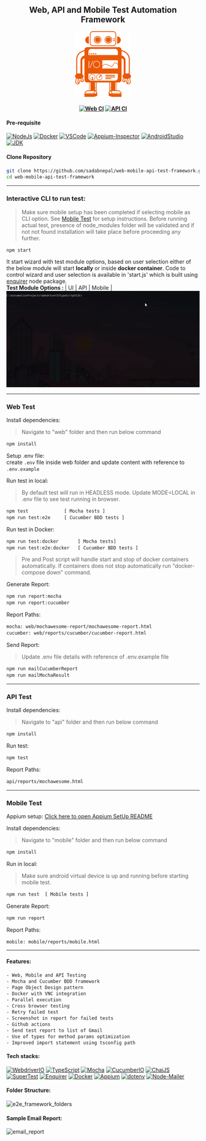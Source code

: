 <h2 align="center"> Web, API and Mobile Test Automation Framework </h2>

<p align="center">
    <a href="https://webdriver.io/">
        <img alt="WebdriverIO" src="./images/wdio-logo.svg" width="146">
    </a>
</p>


<h4 align="center">

[![Web CI](https://github.com/sadabnepal/WebdriverIOTypeScriptE2E/actions/workflows/web.yml/badge.svg)](https://github.com/sadabnepal/WebdriverIOTypeScriptE2E/actions/workflows/web.yml)
[![API CI](https://github.com/sadabnepal/WebdriverIOTypeScriptE2E/actions/workflows/api.yml/badge.svg)](https://github.com/sadabnepal/WebdriverIOTypeScriptE2E/actions/workflows/api.yml)

</h4>

<!-- for badges and icons refer to https://simpleicons.org/ -->

#### Pre-requisite
[![NodeJs](https://img.shields.io/badge/-NodeJS-grey?logo=node.js)](https://nodejs.org/en/download/)
[![Docker](https://img.shields.io/badge/-Docker-0db7ed?logo=docker&logoColor=white)](https://docs.docker.com/engine/install/)
[![VSCode](https://img.shields.io/badge/-Visual%20Studio%20Code-%233178C6?logo=visual-studio-code)](https://code.visualstudio.com/download)
[![Appium-Inspector](https://img.shields.io/badge/-Appium%20Inspector-662d91?logo=appium&logoColor=black)](https://github.com/appium/appium-inspector/releases)
[![AndroidStudio](https://img.shields.io/badge/-Android%20Studio-3DDC84?logo=android-studio&logoColor=white)](https://developer.android.com/studio)
[![JDK](https://img.shields.io/badge/-JDK-white?logo=openjdk&logoColor=black&)](https://www.azul.com/downloads/#zulu)


#### Clone Repository
```bash
git clone https://github.com/sadabnepal/web-mobile-api-test-framework.git
cd web-mobile-api-test-framework
```
-----

### Interactive CLI to run test:
> Make sure mobile setup has been completed if selecting mobile as CLI option. See [Mobile Test](./mobile/README.md) for setup instructions. Before running actual test, presence of node_modules folder will be validated and if not not found installation will take place before proceeding any further.
```bash
npm start
```
It start wizard with test module options, based on user selection either of the below module will start <b>locally</b> or inside <b>docker container</b>. Code to control wizard and user selection is available in 'start.js' which is built using [enquirer](https://www.npmjs.com/package/enquirer) node package.<br>
<b>Test Module Options : </b> | UI | API | Mobile | <br>
![cli_demo](./images/setup.gif)


-----

### Web Test
Install dependencies:
> Navigate to "web" folder and then run below command
```bash
npm install
```

Setup .env file:<br>
create `.env` file inside web folder and update content with reference to `.env.example`

Run test in local:
> By default test will run in HEADLESS mode.
> Update MODE=LOCAL in .env file to see test running in browser.
```bash
npm test             [ Mocha tests ]
npm run test:e2e     [ Cucumber BDD tests ]
```

Run test in Docker:
```bash
npm run test:docker       [ Mocha tests]
npm run test:e2e:docker   [ Cucumber BDD tests ]
```
> Pre and Post script will handle start and stop of docker containers automatically.
> If containers does not stop automatically run "docker-compose down" command.

Generate Report:
```bash
npm run report:mocha
npm run report:cucumber
```

Report Paths:
```bash
mocha: web/mochawesome-report/mochawesome-report.html
cucumber: web/reports/cucumber/cucumber-report.html
```

Send Report:
> Update .env file details with reference of .env.example file
```bash
npm run mailCucumberReport
npm run mailMochaResult
```
-----

### API Test
Install dependencies:
> Navigate to "api" folder and then run below command
```bash
npm install
```

Run test:
```bash
npm test
```

Report Paths:
```bash
api/reports/mochawesome.html
```

-----

### Mobile Test

Appium setup: [Click here to open Appium SetUp README](/mobile/README.md)

Install dependencies:
> Navigate to "mobile" folder and then run below command
```bash
npm install
```

Run in local:
> Make sure android virtual device is up and running before starting mobile test.
```bash
npm run test  [ Mobile tests ]
```

Generate Report:
```bash
npm run report
```

Report Paths:
```bash
mobile: mobile/reports/mobile.html
```

-----

#### Features:
    - Web, Mobile and API Testing
    - Mocha and Cucumber BDD framework
    - Page Object Design pattern
    - Docker with VNC integration
    - Parallel execution
    - Cross browser testing
    - Retry failed test
    - Screenshot in report for failed tests
    - Github actions
    - Send test report to list of Gmail
    - Use of types for method params optimization
    - Improved import statement using tsconfig path

#### Tech stacks:
[![WebdriverIO](https://img.shields.io/badge/-WebdriverI/O-EA5906?logo=WebdriverIO&logoColor=white)](https://webdriver.io/)
[![TypeScript](https://img.shields.io/badge/-TypeScript-%233178C6?logo=Typescript&logoColor=black)](https://www.typescriptlang.org/)
[![Mocha](https://img.shields.io/badge/-Mocha-%238D6748?logo=Mocha&logoColor=white)](https://mochajs.org/)
[![CucumberIO](https://img.shields.io/badge/-Cucumber.io-brightgreen?logo=cucumber&logoColor=white)](https://cucumber.io/)
[![ChaiJS](https://img.shields.io/badge/-ChaiJS-FEDABD?logo=Chai&logoColor=black)](https://www.chaijs.com/)
[![SuperTest](https://img.shields.io/badge/-SuperTest-07BA82?logoColor=white)](https://github.com/visionmedia/supertest)
[![Enquirer](https://img.shields.io/badge/-Enquirer-f0db4f?logoColor=white)](https://github.com/enquirer/enquirer)
[![Docker](https://img.shields.io/badge/-Docker-0db7ed?logo=docker&logoColor=white)](https://www.docker.com/)
[![Appium](https://img.shields.io/badge/-Appium-662d91?logo=appium&logoColor=black)](https://github.com/appium/appium)
[![dotenv](https://img.shields.io/badge/-dotenv-grey?logo=.env&logoColor=#ECD53F)](https://github.com/appium/appium)
[![Node-Mailer](https://img.shields.io/badge/-Node%20Mailer-grey?logo=gmail&logoColor=blue)](https://github.com/nodemailer/nodemailer)

#### Folder Structure:
![e2e_framework_folders](https://user-images.githubusercontent.com/65847528/168474570-5eca8112-25b7-45ca-b411-355d0ce39079.png)

#### Sample Email Report:
![email_report](https://user-images.githubusercontent.com/65847528/168474717-26236fd6-4f30-4cc0-bcb9-cf9ae0deadce.png)
